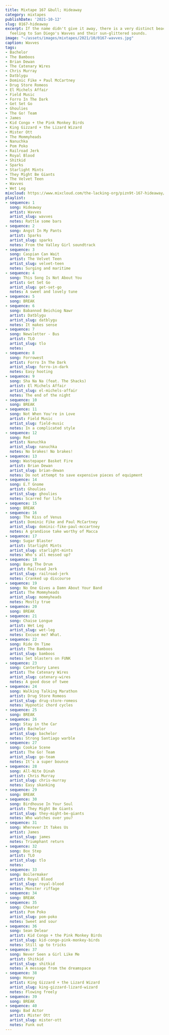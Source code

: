 ```yaml
---
title: Mixtape 167 &bull; Hideaway
category: mixtapes
publishDate: '2021-10-12'
slug: 0167-hideaway
excerpt: If the name didn't give it away, there is a very distinct beach slash surf
  feeling to San Diego's Wavves and their sun-glittered sounds.
image: "~/assets/images/mixtapes/2021/10/0167-wavves.jpg"
caption: Wavves
tags:
- Bachelor
- The Bamboos
- Brian Dewan
- The Catenary Wires
- Chris Murray
- Datblygu
- Dominic Fike + Paul McCartney
- Drug Store Romeos
- El Michels Affair
- Field Music
- Forro In The Dark
- Get Set Go
- Ghoulies
- The Go! Team
- James
- Kid Congo + the Pink Monkey Birds
- King Gizzard + the Lizard Wizard
- Mister Ott
- The Mommyheads
- Nanuchka
- Pom Poko
- Railroad Jerk
- Royal Blood
- Shitkid
- Sparks
- Starlight Mints
- They Might Be Giants
- The Velvet Teen
- Wavves
- Wet Leg
mixcloud: https://www.mixcloud.com/the-lacking-org/pizn9t-167-hideaway/
playlist:
- sequence: 1
  song: Hideaway
  artist: Wavves
  artist_slug: wavves
  notes: Rattle some bars
- sequence: 2
  song: Angst In My Pants
  artist: Sparks
  artist_slug: sparks
  notes: From the Valley Girl soundtrack
- sequence: 3
  song: Caspian Can Wait
  artist: The Velvet Teen
  artist_slug: velvet-teen
  notes: Surging and maritime
- sequence: 4
  song: This Song Is Not About You
  artist: Get Set Go
  artist_slug: get-set-go
  notes: A sweet and lovely tune
- sequence: 5
  song: BREAK
- sequence: 6
  song: Babannod Beichiog Nawr
  artist: Datblygu
  artist_slug: datblygu
  notes: It makes sense
- sequence: 7
  song: Newsletter - Bus
  artist: TLO
  artist_slug: tlo
  notes:
- sequence: 8
  song: Forrowest
  artist: Forro In The Dark
  artist_slug: forro-in-dark
  notes: Easy hooting
- sequence: 9
  song: Sha Na Na (feat. The Shacks)
  artist: El Michels Affair
  artist_slug: el-michels-affair
  notes: The end of the night
- sequence: 10
  song: BREAK
- sequence: 11
  song: Not When You're in Love
  artist: Field Music
  artist_slug: field-music
  notes: In a complicated style
- sequence: 12
  song: Red
  artist: Nanuchka
  artist_slug: nanuchka
  notes: No brakes! No brakes!
- sequence: 13
  song: Wastepaper Basket Fire
  artist: Brian Dewan
  artist_slug: brian-dewan
  notes: Do not attempt to save expensive pieces of equipment
- sequence: 14
  song: E.T Gnome
  artist: Ghoulies
  artist_slug: ghoulies
  notes: Scarred for life
- sequence: 15
  song: BREAK
- sequence: 16
  song: The Kiss of Venus
  artist: Dominic Fike and Paul McCartney
  artist_slug: dominic-fike-paul-mccartney
  notes: A grandiose take worthy of Macca
- sequence: 17
  song: Sugar Blaster
  artist: Starlight Mints
  artist_slug: starlight-mints
  notes: Who’s all messed up?
- sequence: 18
  song: Bang The Drum
  artist: Railroad Jerk
  artist_slug: railroad-jerk
  notes: Cranked up discourse
- sequence: 19
  song: No One Gives a Damn About Your Band
  artist: The Mommyheads
  artist_slug: mommyheads
  notes: Mostly true
- sequence: 20
  song: BREAK
- sequence: 21
  song: Chaise Longue
  artist: Wet Leg
  artist_slug: wet-leg
  notes: Excuse me? What.
- sequence: 22
  song: Ride On Time
  artist: The Bamboos
  artist_slug: bamboos
  notes: Set blasters on FUNK
- sequence: 23
  song: Canterbury Lanes
  artist: The Catenary Wires
  artist_slug: catenary-wires
  notes: A good dose of twee
- sequence: 24
  song: Walking Talking Marathon
  artist: Drug Store Romeos
  artist_slug: drug-store-romeos
  notes: Hypnotic chord cycles
- sequence: 25
  song: BREAK
- sequence: 26
  song: Stay in the Car
  artist: Bachelor
  artist_slug: bachelor
  notes: Strong Santiago warble
- sequence: 27
  song: Cookie Scene
  artist: The Go! Team
  artist_slug: go-team
  notes: It’s a super bounce
- sequence: 28
  song: All-Nite Dinah
  artist: Chris Murray
  artist_slug: chris-murray
  notes: Easy skanking
- sequence: 29
  song: BREAK
- sequence: 30
  song: Birdhouse In Your Soul
  artist: They Might Be Giants
  artist_slug: they-might-be-giants
  notes: Who watches over you?
- sequence: 31
  song: Wherever It Takes Us
  artist: James
  artist_slug: james
  notes: Triumphant return
- sequence: 32
  song: Box Step
  artist: TLO
  artist_slug: tlo
  notes:
- sequence: 33
  song: Boilermaker
  artist: Royal Blood
  artist_slug: royal-blood
  notes: Monster riffage
- sequence: 34
  song: BREAK
- sequence: 35
  song: Cheater
  artist: Pom Poko
  artist_slug: pom-poko
  notes: Sweet and sour
- sequence: 36
  song: Sean Delear
  artist: Kid Congo + the Pink Monkey Birds
  artist_slug: kid-congo-pink-monkey-birds
  notes: Still up to tricks
- sequence: 37
  song: Never Seen a Girl Like Me
  artist: Shitkid
  artist_slug: shitkid
  notes: A message from the dreamspace
- sequence: 38
  song: Honey
  artist: King Gizzard + the Lizard Wizard
  artist_slug: king-gizzard-lizard-wizard
  notes: Flowing freely
- sequence: 39
  song: BREAK
- sequence: 40
  song: Bad Actor
  artist: Mister Ott
  artist_slug: mister-ott
  notes: Funk out
---
```


